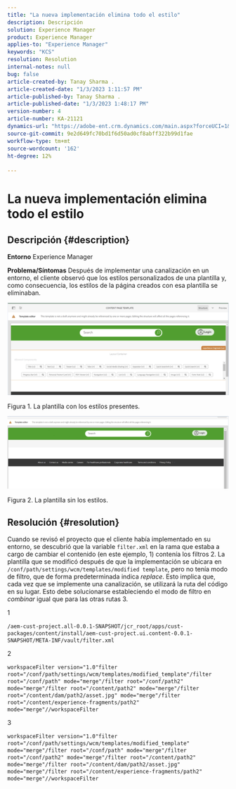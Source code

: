 ```yaml
---
title: "La nueva implementación elimina todo el estilo"
description: Descripción
solution: Experience Manager
product: Experience Manager
applies-to: "Experience Manager"
keywords: "KCS"
resolution: Resolution
internal-notes: null
bug: false
article-created-by: Tanay Sharma .
article-created-date: "1/3/2023 1:11:57 PM"
article-published-by: Tanay Sharma .
article-published-date: "1/3/2023 1:48:17 PM"
version-number: 4
article-number: KA-21121
dynamics-url: "https://adobe-ent.crm.dynamics.com/main.aspx?forceUCI=1&pagetype=entityrecord&etn=knowledgearticle&id=e75d5a2c-688b-ed11-81ac-6045bd006a22"
source-git-commit: 9e2d649fc70bd1f6d50ad0cf8abff322b99d1fae
workflow-type: tm+mt
source-wordcount: '162'
ht-degree: 12%

---
```


# La nueva implementación elimina todo el estilo

## Descripción {#description}

<b>Entorno</b>
Experience Manager


<b>Problema/Síntomas</b>
Después de implementar una canalización en un entorno, el cliente observó que los estilos personalizados de una plantilla y, como consecuencia, los estilos de la página creados con esa plantilla se eliminaban.



![](assets/___ec5d5a2c-688b-ed11-81ac-6045bd006a22___.png)

Figura 1. La plantilla con los estilos presentes.



![](assets/___f05d5a2c-688b-ed11-81ac-6045bd006a22___.png)

Figura 2. La plantilla sin los estilos.


## Resolución {#resolution}


Cuando se revisó el proyecto que el cliente había implementado en su entorno, se descubrió que la variable `filter.xml` en la rama que estaba a cargo de cambiar el contenido (en este ejemplo, 1) contenía los filtros 2.
La plantilla que se modificó después de que la implementación se ubicara en `/conf/path/settings/wcm/templates/modified template`, pero no tenía modo de filtro, que de forma predeterminada indica *replace*.
Esto implica que, cada vez que se implemente una canalización, se utilizará la ruta del código en su lugar.
Esto debe solucionarse estableciendo el modo de filtro en *combinar* igual que para las otras rutas 3.

1


```
/aem-cust-project.all-0.0.1-SNAPSHOT/jcr_root/apps/cust-packages/content/install/aem-cust-project.ui.content-0.0.1-SNAPSHOT/META-INF/vault/filter.xml
```



2

```
workspaceFilter version="1.0"filter root="/conf/path/settings/wcm/templates/modified_template"/filter root="/conf/path" mode="merge"/filter root="/conf/path2" mode="merge"/filter root="/content/path2" mode="merge"/filter root="/content/dam/path2/asset.jpg" mode="merge"/filter root="/content/experience-fragments/path2" mode="merge"//workspaceFilter
```




3


```
workspaceFilter version="1.0"filter root="/conf/path/settings/wcm/templates/modified_template" mode="merge"/filter root="/conf/path" mode="merge"/filter root="/conf/path2" mode="merge"/filter root="/content/path2" mode="merge"/filter root="/content/dam/path2/asset.jpg" mode="merge"/filter root="/content/experience-fragments/path2" mode="merge"//workspaceFilter
```





